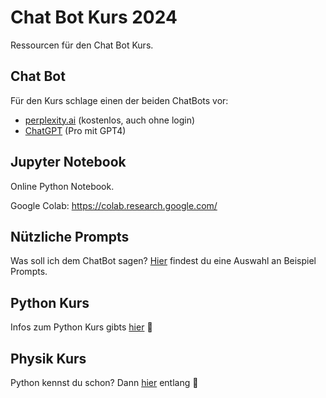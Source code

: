 # Chat Bot Kurs 2024
Ressourcen für den Chat Bot Kurs.

## Chat Bot
Für den Kurs schlage einen der beiden ChatBots vor:

- [perplexity.ai](https://www.perplexity.ai/) (kostenlos, auch ohne login)
- [ChatGPT](https://chat.openai.com/auth/login) (Pro mit GPT4)

## Jupyter Notebook

Online Python Notebook.

Google Colab:
https://colab.research.google.com/

## Nützliche Prompts

Was soll ich dem ChatBot sagen? [Hier](https://github.com/rometsch/chatbot-kurs-2024-04/blob/main/Useful-Prompts.md) findest du eine Auswahl an Beispiel Prompts.

## Python Kurs

Infos zum Python Kurs gibts [hier](https://github.com/rometsch/chatbot-kurs/blob/main/Python-Kurs.md) 🐍

## Physik Kurs

Python kennst du schon? Dann [hier](https://github.com/rometsch/chatbot-kurs/blob/main/Physik-Kurs.md) entlang 🚀
